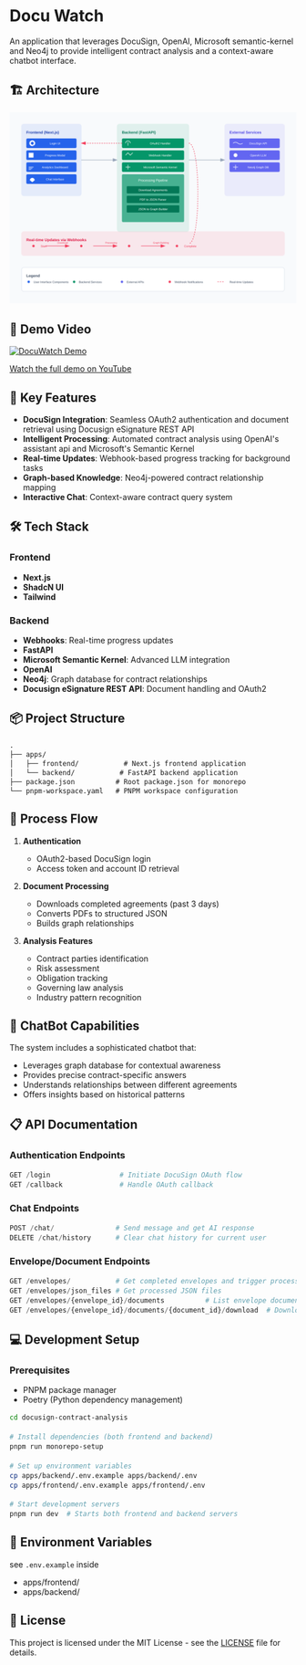 # Docu Watch

An application that leverages DocuSign, OpenAI, Microsoft semantic-kernel and Neo4j to provide intelligent contract analysis and a context-aware chatbot interface.

## 🏗️ Architecture

![System Architecture](./images/architecture.svg)

## 🎥 Demo Video

[![DocuWatch Demo](https://img.youtube.com/vi/5giTCyTuFqc/maxresdefault.jpg)](https://www.youtube.com/watch?v=5giTCyTuFqc)

[Watch the full demo on YouTube](https://www.youtube.com/watch?v=5giTCyTuFqc)

## 🌟 Key Features

- **DocuSign Integration**: Seamless OAuth2 authentication and document retrieval using Docusign eSignature REST API
- **Intelligent Processing**: Automated contract analysis using OpenAI's assistant api and Microsoft's Semantic Kernel
- **Real-time Updates**: Webhook-based progress tracking for background tasks
- **Graph-based Knowledge**: Neo4j-powered contract relationship mapping
- **Interactive Chat**: Context-aware contract query system

## 🛠️ Tech Stack

### Frontend
- **Next.js**
- **ShadcN UI**
- **Tailwind**

### Backend
- **Webhooks**: Real-time progress updates
- **FastAPI**
- **Microsoft Semantic Kernel**: Advanced LLM integration
- **OpenAI**
- **Neo4j**: Graph database for contract relationships
- **Docusign eSignature REST API**: Document handling and OAuth2

## 📦 Project Structure

```
.
├── apps/
│   ├── frontend/           # Next.js frontend application
│   └── backend/           # FastAPI backend application
├── package.json          # Root package.json for monorepo
└── pnpm-workspace.yaml   # PNPM workspace configuration
```

## 🔄 Process Flow

1. **Authentication**
   - OAuth2-based DocuSign login
   - Access token and account ID retrieval

2. **Document Processing**
   - Downloads completed agreements (past 3 days)
   - Converts PDFs to structured JSON
   - Builds graph relationships

3. **Analysis Features**
   - Contract parties identification
   - Risk assessment
   - Obligation tracking
   - Governing law analysis
   - Industry pattern recognition

## 🤖 ChatBot Capabilities

The system includes a sophisticated chatbot that:
- Leverages graph database for contextual awareness
- Provides precise contract-specific answers
- Understands relationships between different agreements
- Offers insights based on historical patterns

## 📋 API Documentation

### Authentication Endpoints
```python
GET /login                 # Initiate DocuSign OAuth flow
GET /callback              # Handle OAuth callback
```

### Chat Endpoints
```python
POST /chat/               # Send message and get AI response
DELETE /chat/history      # Clear chat history for current user
```

### Envelope/Document Endpoints
```python
GET /envelopes/           # Get completed envelopes and trigger processing
GET /envelopes/json_files # Get processed JSON files
GET /envelopes/{envelope_id}/documents          # List envelope documents
GET /envelopes/{envelope_id}/documents/{document_id}/download  # Download document
```

## 💻 Development Setup

### Prerequisites
- PNPM package manager
- Poetry (Python dependency management)

```bash
cd docusign-contract-analysis

# Install dependencies (both frontend and backend)
pnpm run monorepo-setup

# Set up environment variables
cp apps/backend/.env.example apps/backend/.env
cp apps/frontend/.env.example apps/frontend/.env

# Start development servers
pnpm run dev  # Starts both frontend and backend servers
```

## 🔑 Environment Variables

see `.env.example` inside
- apps/frontend/
- apps/backend/


## 📝 License

This project is licensed under the MIT License - see the [LICENSE](LICENSE) file for details.
